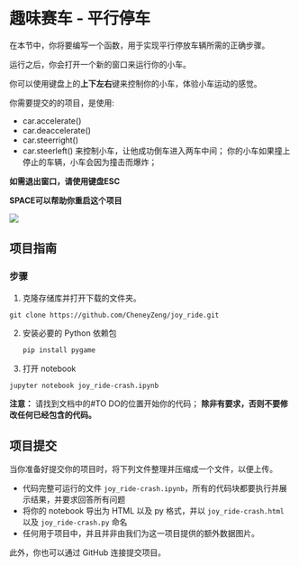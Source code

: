 # 趣味赛车 - 平行停车
在本节中，你将要编写一个函数，用于实现平行停放车辆所需的正确步骤。

运行之后，你会打开一个新的窗口来运行你的小车。

你可以使用键盘上的**上下左右**键来控制你的小车，体验小车运动的感觉。

你需要提交的的项目，是使用:
- car.accelerate()
- car.deaccelerate()
- car.steerright()
- car.steerleft()
来控制小车，让他成功倒车进入两车中间；
你的小车如果撞上停止的车辆，小车会因为撞击而爆炸；

**如需退出窗口，请使用键盘ESC**

**SPACE可以帮助你重启这个项目**

![](https://upload.wikimedia.org/wikipedia/commons/2/26/ParallelParkingAnimation.gif)

## 项目指南

### 步骤

1. 克隆存储库并打开下载的文件夹。

 ```	
git clone https://github.com/CheneyZeng/joy_ride.git
```

2. 安装必要的 Python 依赖包
	
	```bash
	pip install pygame
	```
	
3. 打开 notebook

```
jupyter notebook joy_ride-crash.ipynb
```

__注意：__ 请找到文档中的#TO DO的位置开始你的代码；
__除非有要求，否则不要修改任何已经包含的代码。__


## 项目提交

当你准备好提交你的项目时，将下列文件整理并压缩成一个文件，以便上传。

- 代码完整可运行的文件 `joy_ride-crash.ipynb`，所有的代码块都要执行并展示结果，并要求回答所有问题
- 将你的 notebook 导出为 HTML 以及 py 格式，并以 `joy_ride-crash.html` 以及 `joy_ride-crash.py` 命名
- 任何用于项目中，并且并非由我们为这一项目提供的额外数据图片。

此外，你也可以通过 GitHub 连接提交项目。

